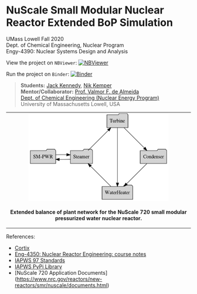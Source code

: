 # NuScale Small Modular Nuclear Reactor Extended BoP Simulation

UMass Lowell Fall 2020 <br>
Dept. of Chemical Engineering, Nuclear Program <br>
Engy-4390: Nuclear Systems Design and Analysis

View the project on `NBViewer`: [![NBViewer](https://raw.githubusercontent.com/jupyter/design/master/logos/Badges/nbviewer_badge.svg)](https://nbviewer.jupyter.org/github/dpploy/engy-4390/blob/main/projects/sm-pwr/project-report.ipynb)

Run the project on `Binder`: [![Binder](https://mybinder.org/badge_logo.svg)](https://mybinder.org/v2/gh/dpploy/engy-4390/HEAD?filepath=projects%2Fsm-pwr%2Fproject-report.ipynb)

 >**Students:** [Jack Kennedy](https://github.com/xxxx), [Nik Kemper](https://github.com/xxxx) <br>
 >**Mentor/Collaborator:** [Prof. Valmor F. de Almeida](https://github.com/dealmeidavf) <br>
 >[Dept. of Chemical Engineering (Nuclear Energy Program)](https://www.uml.edu/Engineering/Chemical/faculty/de-Almeida-Valmor.aspx) <br>
 >University of Massachusetts Lowell, USA <br>

|  |
|:---:|
| <img width="380" src="pics/network-0.gv.png" title="Plant Layout"> |
| <p style="text-align:center;"><b>Extended balance of plant network for the NuScale 720 small modular pressurized water nuclear reactor.</b></p> |


References:

 + [Cortix](https://cortix.org/)
 + [Eng-4350: Nuclear Reactor Engineering: course notes](https://github.com/dpploy/engy-4350)
 + [IAPWS 97 Standards](http://www.iapws.org/relguide/IF97-Rev.html)
 + [IAPWS PyPi Library](https://pypi.org/project/iapws/)
 + [NuScale 720 Application Documents] (https://www.nrc.gov/reactors/new-reactors/smr/nuscale/documents.html)

